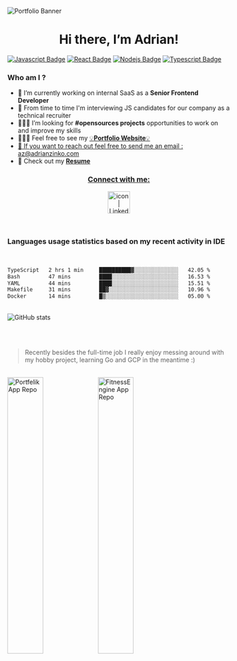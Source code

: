 ![Portfolio Banner](https://azinko.s3.eu-central-1.amazonaws.com/banner.png)

<h1 align="center">
  Hi there, I’m Adrian!
</h1>

 [![Javascript Badge](https://img.shields.io/badge/-Javascript-F0DB4F?style=for-the-badge&labelColor=black&logo=javascript&logoColor=F0DB4F)](#) [![React Badge](https://img.shields.io/badge/-React-61DBFB?style=for-the-badge&labelColor=black&logo=react&logoColor=61DBFB)](#) [![Nodejs Badge](https://img.shields.io/badge/-Nodejs-3C873A?style=for-the-badge&labelColor=black&logo=node.js&logoColor=3C873A)](#) [![Typescript Badge](https://img.shields.io/badge/-Typescript-007acc?style=for-the-badge&labelColor=black&logo=typescript&logoColor=007acc)](#)

<h3 align="left">Who am I ?</h3>

- 👀 I’m currently working on internal SaaS as a **Senior Frontend Developer**
- :newspaper: From time to time I'm interviewing JS candidates for our company as a technical recruiter
- 👨🏻‍💻 I’m looking for **#opensources projects** opportunities to work on and improve my skills
- 👷🏻‍♂️ Feel free to see my <a href="https://adrianzinko.com" target="_blank">:bulb:**Portfolio Website**:bulb:
- 📨 If you want to reach out feel free to send me an email : <a href="mailto:az@adrianzinko.com">az@adrianzinko.com</a>
- :paperclip: Check out my <a href="https://career-az.s3.eu-north-1.amazonaws.com/CV_ADRIAN_ZINKO.pdf" target="_blank">**Resume**

<h3 align="center">Connect with me:</h3>
 
<p align="center" >
<a href="https://www.linkedin.com/in/adrian-zinko/" target="_blank"><img src="https://user-images.githubusercontent.com/61510923/155706452-ceb6a5a7-89e7-43ef-8239-f7dc23c68586.png" alt="icon | LinkedIn" width="50px"/>
</a>
</p>

<br />

<h3>Languages usage statistics based on my recent activity in IDE</h3>

<br />

<!--START_SECTION:waka-->

```txt
TypeScript   2 hrs 1 min     ██████████▓░░░░░░░░░░░░░░   42.05 %
Bash         47 mins         ████░░░░░░░░░░░░░░░░░░░░░   16.53 %
YAML         44 mins         ████░░░░░░░░░░░░░░░░░░░░░   15.51 %
Makefile     31 mins         ██▓░░░░░░░░░░░░░░░░░░░░░░   10.96 %
Docker       14 mins         █▒░░░░░░░░░░░░░░░░░░░░░░░   05.00 %
```

<!--END_SECTION:waka-->

<br />


<img src="https://github-readme-stats.vercel.app/api?username=adrianghub&show_icons=true&theme=dracula&count_private=true" alt="GitHub stats">

<br /><br />

> Recently besides the full-time job I really enjoy messing around with my hobby project, learning Go and GCP in the meantime :)

<br />

<div>
  <a href="https://github.com/adrianghub/portfelik">
    <img width="40%" align="left" src="https://github-readme-stats.vercel.app/api/pin/?username=adrianghub&repo=portfelik" alt="Portfelik App Repo" />
  </a>
  <a href="https://github.com/adrianghub/fitness-engine">
    <img width="40%" align="left" src="https://github-readme-stats.vercel.app/api/pin/?username=adrianghub&repo=fitness-engine" alt="FitnessEngine App Repo" />
  </a>
</div>

<br /><br /><br />
